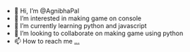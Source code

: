 - 👋 Hi, I’m @AgnibhaPal
- 👀 I’m interested in making game on console
- 🌱 I’m currently learning python and javascript
- 💞️ I’m looking to collaborate on making game using python
- 📫 How to reach me [...](https://replit.com/@FlameA666/) 

<!---
AgnibhaPal/Flame is a ✨ programmer ✨ who knew python and javascript and html and css
---!>
